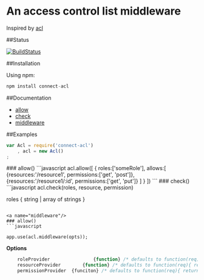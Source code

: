 An access control list middleware
===================

Inspired by [acl](https://github.com/OptimalBits/node_acl "node_acl")

##Status

[![BuildStatus](https://secure.travis-ci.org/futurechan/connect-acl.png?branch=master)](https://travis-ci.org/futurechan/connect-acl)


##Installation

Using npm:

```javascript
npm install connect-acl
```

##Documentation

* [allow](#allow)
* [check](#check)
* [middleware](#middleware)

##Examples

```javascript
var Acl = require('connect-acl')    
    , acl = new Acl()
;
```

<a name="allow"/>
### allow()
```javascript
acl.allow([
	{
		roles:['someRole'], 
		allows:[
			{resources:'/resource1', permissions:['get', 'post']},
			{resources:'/resource1/:id', permissions:['get', 'put']}
		]
	}
])
```

<a name="check"/>
### check()
```javascript
acl.check(roles, resource, permission)

roles { string | array of strings }

```

<a name="middleware"/>
### allow()
```javascript

app.use(acl.middleware(opts));

```

__Options__
```javascript
    roleProvider				{function} /* defaults to function(req){ return req.user.roles;}						*/
	resourceProvider		{function} /* defaults to function(req){ return req.route.path;}						*/
	permissionProvider	{funciton} /* defaults to function(req){ return req.method.toLowerCase();}	*/
```
